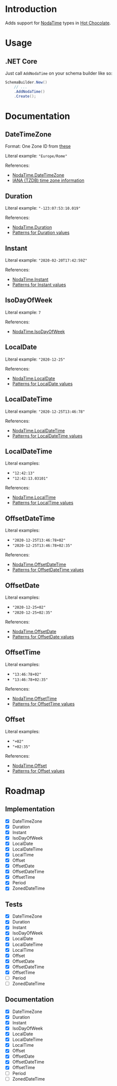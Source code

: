 # Introduction

Adds support for [NodaTime](https://github.com/nodatime/nodatime) types in [Hot Chocolate](https://github.com/ChilliCream/hotchocolate).

# Usage

## .NET Core

Just call `AddNodaTime` on your schema builder like so:

```c#
SchemaBuilder.New()
    // ...
    .AddNodaTime()
    .Create();
```

# Documentation

## DateTimeZone

Format: One Zone ID from [these](https://nodatime.org/TimeZones)

Literal example: `"Europe/Rome"`

References:
 - [NodaTime.DateTimeZone](https://nodatime.org/2.4.x/api/NodaTime.DateTimeZone.html)
 - [IANA (TZDB) time zone information](https://nodatime.org/TimeZones)

## Duration

Literal example: `"-123:07:53:10.019"`

References:
 - [NodaTime.Duration](https://nodatime.org/2.4.x/api/NodaTime.Duration.html)
 - [Patterns for Duration values](https://nodatime.org/2.4.x/userguide/duration-patterns)

## Instant

Literal example: `"2020-02-20T17:42:59Z"`

References:
 - [NodaTime.Instant](https://nodatime.org/2.4.x/api/NodaTime.Instant.html)
 - [Patterns for Instant values](https://nodatime.org/2.4.x/userguide/instant-patterns)

## IsoDayOfWeek

Literal example: `7`

References:
 - [NodaTime.IsoDayOfWeek](https://nodatime.org/2.4.x/api/NodaTime.IsoDayOfWeek.html)

## LocalDate

Literal example: `"2020-12-25"`

References:
 - [NodaTime.LocalDate](https://nodatime.org/2.4.x/api/NodaTime.LocalDate.html)
 - [Patterns for LocalDate values](https://nodatime.org/2.4.x/userguide/localdate-patterns)

## LocalDateTime

Literal example: `"2020-12-25T13:46:78"`

References:
 - [NodaTime.LocalDateTime](https://nodatime.org/2.4.x/api/NodaTime.LocalDateTime.html)
 - [Patterns for LocalDateTime values](https://nodatime.org/2.4.x/userguide/localdatetime-patterns)

## LocalDateTime

Literal examples: 
 - `"12:42:13"`
 - `"12:42:13.03101"`

References:
 - [NodaTime.LocalTime](https://nodatime.org/2.4.x/api/NodaTime.LocalTime.html)
 - [Patterns for LocalTime values](https://nodatime.org/2.4.x/userguide/localtime-patterns)

## OffsetDateTime

Literal examples: 
 - `"2020-12-25T13:46:78+02"`
 - `"2020-12-25T13:46:78+02:35"`

References:
 - [NodaTime.OffsetDateTime](https://nodatime.org/2.4.x/api/NodaTime.OffsetDateTime.html)
 - [Patterns for OffsetDateTime values](https://nodatime.org/2.4.x/userguide/offsetdatetime-patterns)

## OffsetDate

Literal examples: 
 - `"2020-12-25+02"`
 - `"2020-12-25+02:35"`

References:
 - [NodaTime.OffsetDate](https://nodatime.org/2.4.x/api/NodaTime.OffsetDate.html)
 - [Patterns for OffsetDate values](https://nodatime.org/2.4.x/userguide/offsetdate-patterns)

## OffsetTime

Literal examples: 
 - `"13:46:78+02"`
 - `"13:46:78+02:35"`

References:
 - [NodaTime.OffsetTime](https://nodatime.org/2.4.x/api/NodaTime.OffsetTime.html)
 - [Patterns for OffsetTime values](https://nodatime.org/2.4.x/userguide/offsettime-patterns)

## Offset

Literal examples: 
 - `"+02"`
 - `"+02:35"`

References:
 - [NodaTime.Offset](https://nodatime.org/2.4.x/api/NodaTime.Offset.html)
 - [Patterns for Offset values](https://nodatime.org/2.4.x/userguide/offset-patterns)

# Roadmap

## Implementation

- [x] DateTimeZone
- [x] Duration
- [x] Instant
- [x] IsoDayOfWeek
- [x] LocalDate
- [x] LocalDateTime
- [x] LocalTime
- [x] Offset
- [x] OffsetDate
- [x] OffsetDateTime
- [x] OffsetTime
- [x] Period
- [x] ZonedDateTime

## Tests

- [x] DateTimeZone
- [x] Duration
- [x] Instant
- [x] IsoDayOfWeek
- [x] LocalDate
- [x] LocalDateTime
- [x] LocalTime
- [x] Offset
- [x] OffsetDate
- [x] OffsetDateTime
- [x] OffsetTime
- [ ] Period
- [ ] ZonedDateTime

## Documentation

- [x] DateTimeZone
- [x] Duration
- [x] Instant
- [x] IsoDayOfWeek
- [x] LocalDate
- [x] LocalDateTime
- [x] LocalTime
- [x] Offset
- [x] OffsetDate
- [x] OffsetDateTime
- [x] OffsetTime
- [ ] Period
- [ ] ZonedDateTime